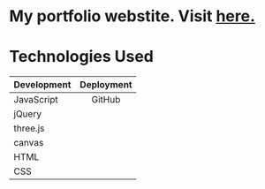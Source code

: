 # My portfolio webstite. Visit [here.](https://imantonio.com/ "Title")

# Technologies Used

| Development   | Deployment    |
| ------------- |:-------------:|
| JavaScript    | GitHub        |
| jQuery        |               |
| three.js      |               |
| canvas        |               |
| HTML          |               |
| CSS           |               |

